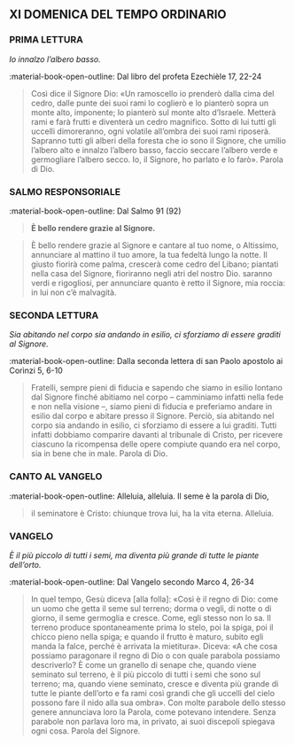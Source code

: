 ## XI DOMENICA DEL TEMPO ORDINARIO
> 
### PRIMA LETTURA
*Io innalzo l’albero basso.*

:material-book-open-outline: Dal libro del profeta Ezechièle
17, 22-24

> Così dice il Signore Dio: «Un ramoscello io prenderò dalla cima del cedro, dalle punte dei suoi rami lo coglierò e lo pianterò sopra un monte alto, imponente; lo pianterò sul monte alto d’Israele. Metterà rami e farà frutti e diventerà un cedro magnifico. Sotto di lui tutti gli uccelli dimoreranno, ogni volatile all’ombra dei suoi rami riposerà. Sapranno tutti gli alberi della foresta che io sono il Signore, che umilio l’albero alto e innalzo l’albero basso, faccio seccare l’albero verde e germogliare l’albero secco. Io, il Signore, ho parlato e lo farò». Parola di Dio.
> 
### SALMO RESPONSORIALE
:material-book-open-outline: Dal Salmo 91 (92)

>**È bello rendere grazie al Signore.**

> È bello rendere grazie al Signore
> e cantare al tuo nome, o Altissimo,
> annunciare al mattino il tuo amore,
> la tua fedeltà lungo la notte.
> Il giusto fiorirà come palma,
> crescerà come cedro del Libano;
> piantati nella casa del Signore,
> fioriranno negli atri del nostro Dio.
> saranno verdi e rigogliosi,
> per annunciare quanto è retto il Signore,
> mia roccia: in lui non c’è malvagità.
> 
### SECONDA LETTURA
*Sia abitando nel corpo sia andando in esilio, ci sforziamo di essere graditi al Signore.*

:material-book-open-outline: Dalla seconda lettera di san Paolo apostolo ai Corìnzi
5, 6-10

> Fratelli, sempre pieni di fiducia e sapendo che siamo in esilio lontano dal Signore finché abitiamo nel corpo – camminiamo infatti nella fede e non nella visione –, siamo pieni di fiducia e preferiamo andare in esilio dal corpo e abitare presso il Signore. Perciò, sia abitando nel corpo sia andando in esilio, ci sforziamo di essere a lui graditi. Tutti infatti dobbiamo comparire davanti al tribunale di Cristo, per ricevere ciascuno la ricompensa delle opere compiute quando era nel corpo, sia in bene che in male. Parola di Dio.
> 
### CANTO AL VANGELO
:material-book-open-outline: Alleluia, alleluia.
Il seme è la parola di Dio,
> il seminatore è Cristo:
> chiunque trova lui, ha la vita eterna.
> Alleluia.
> 
### VANGELO
*È il più piccolo di tutti i semi, ma diventa più grande di tutte le piante dell’orto.*

:material-book-open-outline: Dal Vangelo secondo Marco
4, 26-34

> In quel tempo, Gesù diceva [alla folla]: «Così è il regno di Dio: come un uomo che getta il seme sul terreno; dorma o vegli, di notte o di giorno, il seme germoglia e cresce. Come, egli stesso non lo sa. Il terreno produce spontaneamente prima lo stelo, poi la spiga, poi il chicco pieno nella spiga; e quando il frutto è maturo, subito egli manda la falce, perché è arrivata la mietitura». Diceva: «A che cosa possiamo paragonare il regno di Dio o con quale parabola possiamo descriverlo? È come un granello di senape che, quando viene seminato sul terreno, è il più piccolo di tutti i semi che sono sul terreno; ma, quando viene seminato, cresce e diventa più grande di tutte le piante dell’orto e fa rami così grandi che gli uccelli del cielo possono fare il nido alla sua ombra». Con molte parabole dello stesso genere annunciava loro la Parola, come potevano intendere. Senza parabole non parlava loro ma, in privato, ai suoi discepoli spiegava ogni cosa. Parola del Signore.